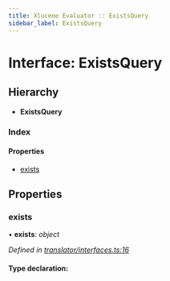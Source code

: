 ```yaml
---
title: Xlucene Evaluator :: ExistsQuery
sidebar_label: ExistsQuery
---
```


# Interface: ExistsQuery

## Hierarchy

* **ExistsQuery**

### Index

#### Properties

* [exists](existsquery.md#exists)

## Properties

###  exists

• **exists**: *object*

*Defined in [translator/interfaces.ts:16](https://github.com/terascope/teraslice/blob/b0f73ab9/packages/xlucene-evaluator/src/translator/interfaces.ts#L16)*

#### Type declaration:

